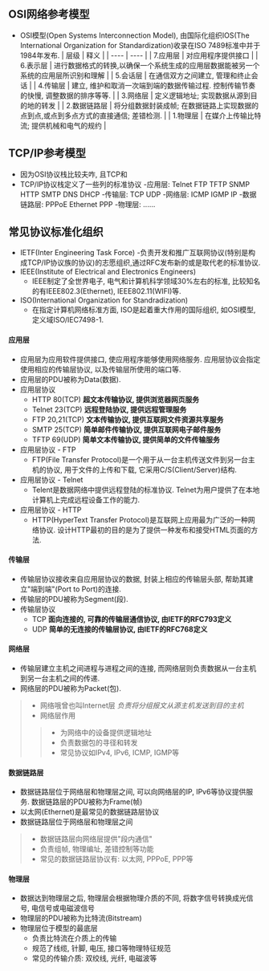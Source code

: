 ## OSI网络参考模型
* OSI模型(Open Systems Interconnection Model), 由国际化组织IOS(The International Organization for Standardization)收录在ISO 7489标准中并于1984年发布.
| 层级 | 释义 |
| ---- | ---- |
| 7.应用层 | 对应用程序提供接口 |
| 6.表示层 | 进行数据格式的转换,以确保一个系统生成的应用层数据能被另一个系统的应用层所识别和理解 |
| 5.会话层 | 在通信双方之间建立, 管理和终止会话 |
| 4.传输层 | 建立, 维护和取消一次端到端的数据传输过程. 控制传输节奏的快慢, 调整数据的排序等等. |
| 3.网络层 | 定义逻辑地址; 实现数据从源到目的地的转发 |
| 2.数据链路层 | 将分组数据封装成帧; 在数据链路上实现数据的点到点,或点到多点方式的直接通信; 差错检测. |
| 1.物理层 | 在媒介上传输比特流; 提供机械和电气的规约 |

## TCP/IP参考模型
* 因为OSI协议栈比较夫咋, 且TCP和
* TCP/IP协议栈定义了一些列的标准协议
	-应用层: Telnet FTP TFTP SNMP HTTP SMTP DNS DHCP
	-传输层: TCP UDP
	-网络层: ICMP IGMP IP
	-数据链路层: PPPoE Ethernet PPP
	-物理层: ......

## 常见协议标准化组织
* IETF(Inter Engineering Task Force)
	-负责开发和推广互联网协议(特别是构成TCP/IP协议族的协议)的志愿组织,通过RFC发布新的或是取代老的标准协议.
* IEEE(Institute of Electrical and Electronics Engineers)
	- IEEE制定了全世界电子, 电气和计算机科学领域30%左右的标准, 比较知名的有IEEE802.3(Ethernet), IEEE802.11(WIFI)等.
* ISO(International Organization for Standradization)
	- 在指定计算机网络标准方面, ISO是起着重大作用的国际组织, 如OSI模型, 定义域ISO/IEC7498-1.

#### 应用层
* 应用层为应用软件提供接口, 使应用程序能够使用网络服务. 应用层协议会指定使用相应的传输层协议, 以及传输层所使用的端口等.
* 应用层的PDU被称为Data(数据).
* 应用层协议
	- HTTP 80(TCP) **超文本传输协议, 提供浏览器网页服务**
	- Telnet 23(TCP) **远程登陆协议, 提供远程管理服务**
	- FTP 20,21(TCP) **文本传输协议, 提供互联网文件资源共享服务**
	- SMTP 25(TCP) **简单邮件传输协议, 提供互联网电子邮件服务**
	- TFTP 69(UDP) **简单文本传输协议, 提供简单的文件传输服务**
* 应用层协议 - FTP
	- FTP(File Transfer Protocol)是一个用于从一台主机传送文件到另一台主机的协议, 用于文件的上传和下载, 它采用C/S(Client/Server)结构.
* 应用层协议 - Telnet
	- Telent是数据网络中提供远程登陆的标准协议. Telnet为用户提供了在本地计算机上完成远程设备工作的能力.
* 应用层协议 - HTTP
	- HTTP(HyperText Transfer Protocol)是互联网上应用最为广泛的一种网络协议. 设计HTTP最初的目的是为了提供一种发布和接受HTML页面的方法.

#### 传输层
* 传输层协议接收来自应用层协议的数据, 封装上相应的传输层头部, 帮助其建立"端到端"(Port to Port)的连接.
* 传输层的PDU被称为Segment(段).
* 传输层协议
	- TCP **面向连接的, 可靠的传输层通信协议, 由IETF的RFC793定义**
	- UDP **简单的无连接的传输层协议, 由IETF的RFC768定义**

#### 网络层
* 传输层建立主机之间进程与进程之间的连接, 而网络层则负责数据从一台主机到另一台主机之间的传递.
* 网络层的PDU被称为Packet(包).
> - 网络哦曾也叫Internet层 *负责将分组报文从源主机发送到目的主机*
> - 网络层作用
> > - 为网络中的设备提供逻辑地址
> > - 负责数据包的寻径和转发
> > - 常见协议如IPv4, IPv6, ICMP, IGMP等

#### 数据链路层
* 数据链路层位于网络层和物理层之间, 可以向网络层的IP, IPv6等协议提供服务. 数据链路层的PDU被称为Frame(帧)
* 以太网(Ethernet)是最常见的数据链路层协议
* 数据链路层位于网络层和物理层之间
> - 数据链路层向网络层提供"段内通信"
> - 负责组帧, 物理编址, 差错控制等功能
> - 常见的数据链路层协议有: 以太网, PPPoE, PPP等

#### 物理层
* 数据达到物理层之后, 物理层会根据物理介质的不同, 将数字信号转换成光信号, 电信号或电磁波信号
* 物理层的PDU被称为比特流(Bitstream)
* 物理层位于模型的最底层
	- 负责比特流在介质上的传输
	- 规范了线缆, 针脚, 电压, 接口等物理特征规范
	- 常见的传输介质: 双绞线, 光纤, 电磁波等

